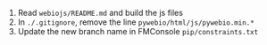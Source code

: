 
1. Read `webiojs/README.md` and build the js files
2. In `./.gitignore`, remove the line `pywebio/html/js/pywebio.min.*` 
3. Update the new branch name in FMConsole `pip/constraints.txt`
